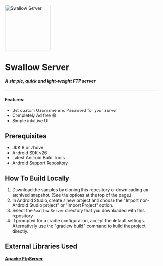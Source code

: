 <img src="https://i.imgur.com/kTFWJV8.png" alt="Swallow Server" width="150" height="150"/>

# Swallow Server
##### A simple, quick and light-weight FTP server
---

#### Features:

 * Set custom Username and Password for your server
 * Completely Ad free :smile:
 * Simple intuitive UI

## Prerequisites

 * JDK 8 or above
 * Android SDK v26
 * Latest Android Build Tools
 * Android Support Repository

## How To Build Locally

 1. Download the samples by cloning this repository or downloading an archived snapshot. (See the options at the top of the page.)
 2. In Android Studio, create a new project and choose the "Import non-Android Studio project" or "Import Project" option.
 3. Select the ```Swallow-Server``` directory that you downloaded with this repository.
 4. If prompted for a gradle configuration, accept the default settings. Alternatively use the "gradlew build" command to build the project directly.

## External Libraries Used

#### [Apache FtpServer](https://mina.apache.org/ftpserver-project/)
